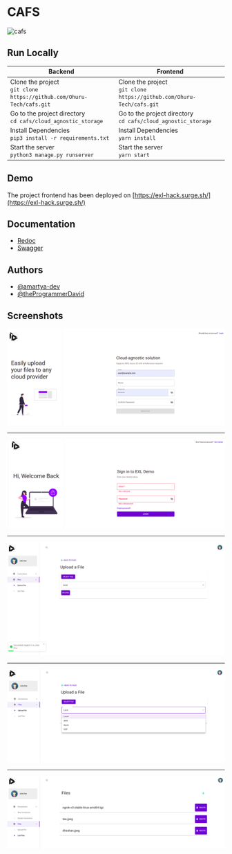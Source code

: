 
# CAFS

![cafs](https://socialify.git.ci/Ohuru-Tech/cafs/image?description=1&descriptionEditable=A%20Cloud%20agnostic%20file%20server%20built%20in%20Django%20and%20React%20with%20AWS%2C%20GCP%20and%20Azure%20integrations.%20&font=Source%20Code%20Pro&language=1&name=1&owner=1&pattern=Charlie%20Brown&stargazers=1&theme=Dark)

## Run Locally
| Backend                                                                      | Frontend                                                                    |
|------------------------------------------------------------------------------|-----------------------------------------------------------------------------|
| Clone the project <br > ```git clone https://github.com/Ohuru-Tech/cafs.git``` | Clone the project <br> ```git clone https://github.com/Ohuru-Tech/cafs.git ``` |
| Go to the project directory <br> ```cd cafs/cloud_agnostic_storage ```      | Go to the project directory <br> ```cd cafs/cloud_agnostic_storage  ```    |
| Install Dependencies <br> ``` pip3 install -r requirements.txt ```           | Install Dependencies <br>  ``` yarn install ```                              |
| Start the server  <br> ```python3 manage.py runserver ```                    | Start the server <br> ``` yarn start ```                                    |



## Demo

The project frontend has been deployed on [https://exl-hack.surge.sh/](https://exl-hack.surge.sh/)


## Documentation

- [Redoc](https://clafs.herokuapp.com/_platform/docs/v1/redoc/#operation/Connection%20Update )
- [Swagger](https://clafs.herokuapp.com/_platform/docs/v1/swagger/)


## Authors

- [@amartya-dev](https://github.com/amartya-dev)
- [@theProgrammerDavid](https://github.com/theProgrammerDavid)


## Screenshots

![Signup](./assets/signup.png)

<hr>

![Login](./assets/login.png)

<hr>

![Upload1](./assets/upload1.jpeg)

<hr>

![UploadOptions](./assets/upload_options.png)

<hr>

![fileList](./assets/fileList.png)
